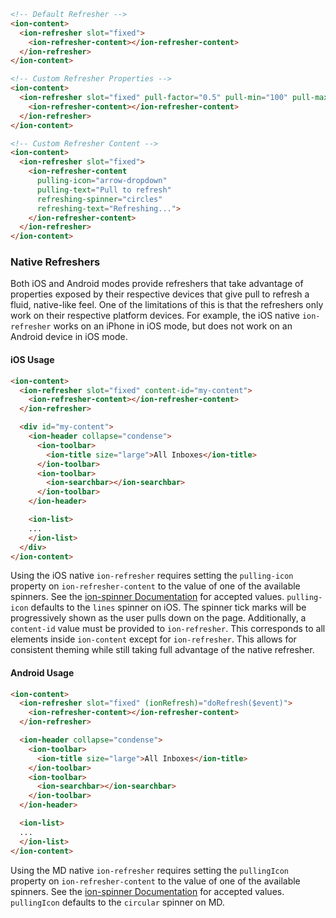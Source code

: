 ```html
<!-- Default Refresher -->
<ion-content>
  <ion-refresher slot="fixed">
    <ion-refresher-content></ion-refresher-content>
  </ion-refresher>
</ion-content>

<!-- Custom Refresher Properties -->
<ion-content>
  <ion-refresher slot="fixed" pull-factor="0.5" pull-min="100" pull-max="200">
    <ion-refresher-content></ion-refresher-content>
  </ion-refresher>
</ion-content>

<!-- Custom Refresher Content -->
<ion-content>
  <ion-refresher slot="fixed">
    <ion-refresher-content
      pulling-icon="arrow-dropdown"
      pulling-text="Pull to refresh"
      refreshing-spinner="circles"
      refreshing-text="Refreshing...">
    </ion-refresher-content>
  </ion-refresher>
</ion-content>
```

### Native Refreshers

Both iOS and Android modes provide refreshers that take advantage of properties exposed by their respective devices that give pull to refresh a fluid, native-like feel. One of the limitations of this is that the refreshers only work on their respective platform devices. For example, the iOS native `ion-refresher` works on an iPhone in iOS mode, but does not work on an Android device in iOS mode.

#### iOS Usage

```html
<ion-content>
  <ion-refresher slot="fixed" content-id="my-content">
    <ion-refresher-content></ion-refresher-content>
  </ion-refresher>

  <div id="my-content">
    <ion-header collapse="condense">
      <ion-toolbar>
        <ion-title size="large">All Inboxes</ion-title>
      </ion-toolbar>
      <ion-toolbar>
        <ion-searchbar></ion-searchbar>
      </ion-toolbar>
    </ion-header>

    <ion-list>
    ...
    </ion-list>
  </div>
</ion-content>
```

Using the iOS native `ion-refresher` requires setting the `pulling-icon` property on `ion-refresher-content` to the value of one of the available spinners. See the [ion-spinner Documentation](https://ionicframework.com/docs/api/spinner#properties) for accepted values. `pulling-icon` defaults to the `lines` spinner on iOS. The spinner tick marks will be progressively shown as the user pulls down on the page. Additionally, a `content-id` value must be provided to `ion-refresher`. This corresponds to all elements inside `ion-content` except for `ion-refresher`. This allows for consistent theming while still taking full advantage of the native refresher.

#### Android Usage

```html
<ion-content>
  <ion-refresher slot="fixed" (ionRefresh)="doRefresh($event)">
    <ion-refresher-content></ion-refresher-content>
  </ion-refresher>

  <ion-header collapse="condense">
    <ion-toolbar>
      <ion-title size="large">All Inboxes</ion-title>
    </ion-toolbar>
    <ion-toolbar>
      <ion-searchbar></ion-searchbar>
    </ion-toolbar>
  </ion-header>

  <ion-list>
  ...
  </ion-list>
</ion-content>
```

Using the MD native `ion-refresher` requires setting the `pullingIcon` property on `ion-refresher-content` to the value of one of the available spinners. See the [ion-spinner Documentation](https://ionicframework.com/docs/api/spinner#properties) for accepted values. `pullingIcon` defaults to the `circular` spinner on MD.